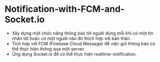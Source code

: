 # Notification-with-FCM-and-Socket.io

- Xây dựng một chức năng thông báo tới người dùng mỗi khi có một tin nhắn tới hoặc có một người nào đó thích hợp với bản thân.
- Tích hợp với FCM (Firebase Cloud Message) để việc gửi thông báo có thể thực hiện thông qua một server.
- Ứng dụng Socket.io để có thể thực hiện realtime-notification.
